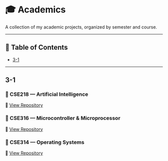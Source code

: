 # 🎓 Academics

A collection of my academic projects, organized by semester and course.

---

## 📑 Table of Contents

- [3-1](#3-1)

---

## 3-1

### 📘 CSE218 — Artificial Intelligence  
🔗 [View Repository](https://github.com/Nakib-Arman/CSE218---ArtificialIntelligence)

### 📗 CSE316 — Microcontroller & Microprocessor  
🔗 [View Repository](https://github.com/Nakib-Arman/CSE316---VAR-System)

### 📙 CSE314 — Operating Systems  
🔗 [View Repository](https://github.com/Nakib-Arman/CSE314---xv6-Scheduler)
